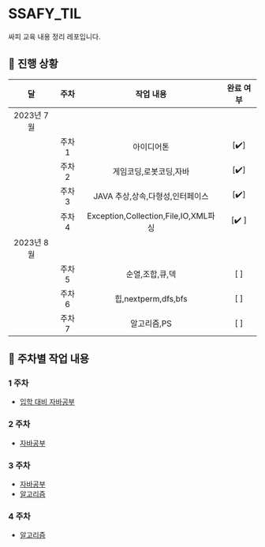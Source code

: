 # SSAFY_TIL
싸피 교육 내용 정리 레포입니다.

 
 
## 🚟 진행 상황

|     달      |     주차     |     작업 내용      | 완료 여부 |
| :---------: | :---------: | :----------------: | :-------: |
|   2023년 7월 |             |                    |           |
|             |     주차 1   | 아이디어톤        |    [✔️]    |
|             |     주차 2   | 게임코딩,로봇코딩,자바        |    [✔️]    |
|             |     주차 3   | JAVA 추상,상속,다형성,인터페이스        |    [✔️]    |
|             |     주차 4   | Exception,Collection,File,IO,XML파싱        |    [✔️ ]    |
|   2023년 8월 |             |                    |           |
|             |     주차 5   | 순열,조합,큐,덱        |    [ ]    |
|             |     주차 6   | 힙,nextperm,dfs,bfs        |    [ ]    |
|             |     주차 7   | 알고리즘,PS        |    [ ]    |

 
## 🏃 주차별 작업 내용

### 1 주차

- [입학 대비 자바공부](https://github.com/SeokJuGo/SSAFY_TIL/tree/main/JAVA)

### 2 주차

- [자바공부](https://github.com/SeokJuGo/SSAFY_TIL/tree/main/JAVA)

### 3 주차

- [자바공부](https://github.com/SeokJuGo/SSAFY_TIL/tree/main/JAVA)
- [알고리즘]()

### 4 주차 
- [알고리즘]()
